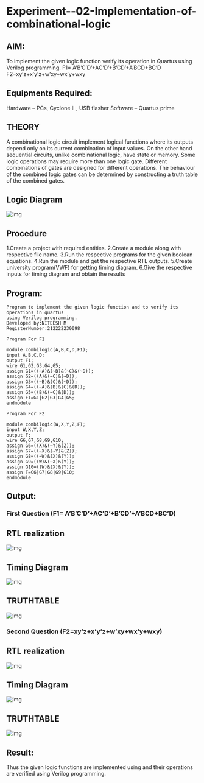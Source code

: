 # Experiment--02-Implementation-of-combinational-logic
 
## AIM:
To implement the given logic function verify its operation in Quartus using Verilog programming.
 F1= A’B’C’D’+AC’D’+B’CD’+A’BCD+BC’D
F2=xy’z+x’y’z+w’xy+wx’y+wxy
 
## Equipments Required:
Hardware – PCs, Cyclone II , USB flasher
Software – Quartus prime

## THEORY
A combinational logic circuit implement logical functions where its outputs depend only on its current combination of input values. On the other hand sequential circuits, unlike combinational logic, have state or memory.
Some logic operations may require more than one logic gate. Different combinations of gates are designed for different operations. The behaviour of the combined logic gates can be determined by constructing a truth table of the combined gates.
 

## Logic Diagram
![img](de1.png)

## Procedure
1.Create a project with required entities.
2.Create a module along with respective file name.
3.Run the respective programs for the given boolean equations.
4.Run the module and get the respective RTL outputs.
5.Create university program(VWF) for getting timing diagram.
6.Give the respective inputs for timing diagram and obtain the results

## Program:
```
Program to implement the given logic function and to verify its operations in quartus
using Verilog programming.
Developed by:NITEESH M 
RegisterNumber:212222230098
```
```
Program For F1

module combilogic(A,B,C,D,F1);
input A,B,C,D;
output F1;
wire G1,G2,G3,G4,G5;
assign G1=((~A)&(~B)&(~C)&(~D));
assign G2=((A)&(~C)&(~D));
assign G3=((~B)&(C)&(~D));
assign G4=((~A)&(B)&(C)&(D));
assign G5=((B)&(~C)&(D));
assign F1=G1|G2|G3|G4|G5;
endmodule
```
```
Program For F2

module combilogic(W,X,Y,Z,F);
input W,X,Y,Z;
output F;
wire G6,G7,G8,G9,G10;
assign G6=((X)&(~Y)&(Z));
assign G7=((~X)&(~Y)&(Z));
assign G8=((~W)&(X)&(Y));
assign G9=((W)&(~X)&(Y)); 
assign G10=((W)&(X)&(Y));
assign F=G6|G7|G8|G9|G10;
endmodule  
```

## Output:

### First Question (F1= A’B’C’D’+AC’D’+B’CD’+A’BCD+BC’D)

## RTL realization
![img](de2.png)

## Timing Diagram
![img](de3.png)

## TRUTHTABLE
![img](de4.png)

### Second Question (F2=xy’z+x’y’z+w’xy+wx’y+wxy)

## RTL realization
![img](de5.png)

## Timing Diagram
![img](de6.png)

## TRUTHTABLE
![img](de7.png)

## Result:
Thus the given logic functions are implemented using  and their operations are verified using Verilog programming.

